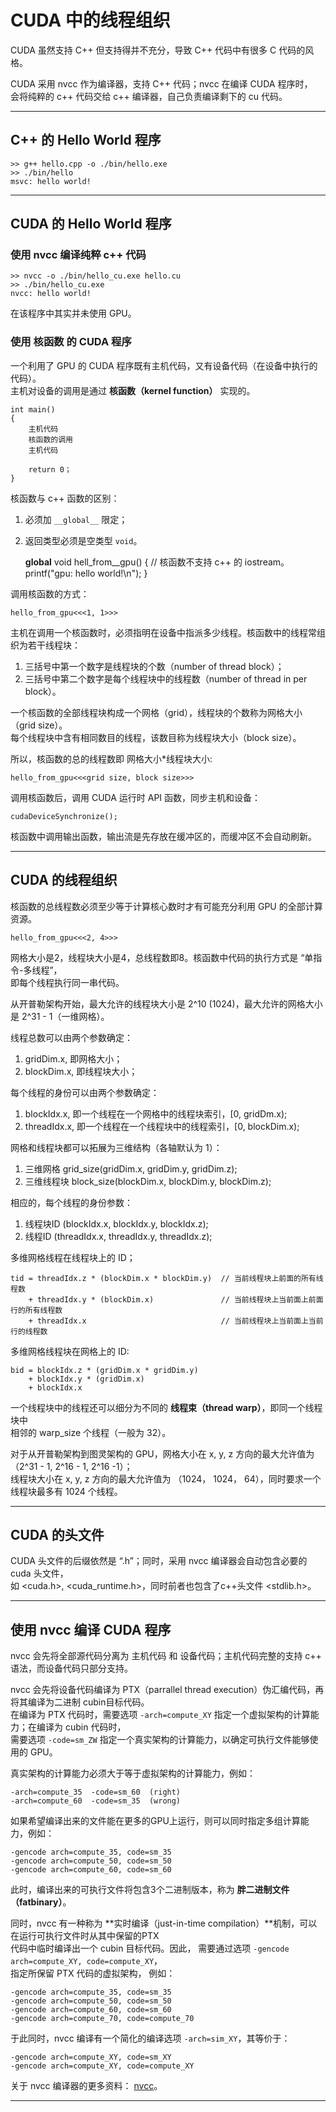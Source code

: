 # CUDA 中的线程组织

CUDA 虽然支持 C++ 但支持得并不充分，导致 C++ 代码中有很多 C 代码的风格。

CUDA 采用 nvcc 作为编译器，支持 C++ 代码；nvcc 在编译 CUDA 程序时，   
会将纯粹的 c++ 代码交给 c++ 编译器，自己负责编译剩下的 cu 代码。

------

## C++ 的 Hello World 程序

    >> g++ hello.cpp -o ./bin/hello.exe
    >> ./bin/hello
    msvc: hello world!

------

## CUDA 的 Hello World 程序

### 使用 nvcc 编译纯粹 c++ 代码

    >> nvcc -o ./bin/hello_cu.exe hello.cu 
    >> ./bin/hello_cu.exe
    nvcc: hello world!

在该程序中其实并未使用 GPU。

### 使用 核函数 的 CUDA 程序

一个利用了 GPU 的 CUDA 程序既有主机代码，又有设备代码（在设备中执行的代码）。  
主机对设备的调用是通过 **核函数（kernel function）** 实现的。

    int main()
    {
        主机代码
        核函数的调用
        主机代码

        return 0；
    }

核函数与 c++ 函数的区别：
1. 必须加 `__global__` 限定；
2. 返回类型必须是空类型 `void`。

    __global__ void hell_from__gpu()
    {
        // 核函数不支持 c++ 的 iostream。
        printf("gpu: hello world!\n");
    }

调用核函数的方式：

    hello_from_gpu<<<1, 1>>>

主机在调用一个核函数时，必须指明在设备中指派多少线程。核函数中的线程常组织为若干线程块： 
1. 三括号中第一个数字是线程块的个数（number of thread block）；
2. 三括号中第二个数字是每个线程块中的线程数（number of thread in per block）。

一个核函数的全部线程块构成一个网格（grid），线程块的个数称为网格大小（grid size）。  
每个线程块中含有相同数目的线程，该数目称为线程块大小（block size）。

所以，核函数的总的线程数即 网格大小*线程块大小:

    hello_from_gpu<<<grid size, block size>>>

调用核函数后，调用 CUDA 运行时 API 函数，同步主机和设备：

    cudaDeviceSynchronize();

核函数中调用输出函数，输出流是先存放在缓冲区的，而缓冲区不会自动刷新。

------

## CUDA 的线程组织

核函数的总线程数必须至少等于计算核心数时才有可能充分利用 GPU 的全部计算资源。  

    hello_from_gpu<<<2, 4>>>

网格大小是2，线程块大小是4，总线程数即8。核函数中代码的执行方式是 “单指令-多线程”，  
即每个线程执行同一串代码。

从开普勒架构开始，最大允许的线程块大小是 2^10 (1024)，最大允许的网格大小是 2^31 - 1（一维网格）。

线程总数可以由两个参数确定：
1. gridDim.x, 即网格大小；
2. blockDim.x, 即线程块大小；

每个线程的身份可以由两个参数确定：
1. blockIdx.x, 即一个线程在一个网格中的线程块索引，[0, gridDm.x);
2. threadIdx.x, 即一个线程在一个线程块中的线程索引，[0, blockDim.x);

网格和线程块都可以拓展为三维结构（各轴默认为 1）：

1. 三维网格 grid_size(gridDim.x, gridDim.y, gridDim.z);
2. 三维线程块 block_size(blockDim.x, blockDim.y, blockDim.z);

相应的，每个线程的身份参数：

1. 线程块ID (blockIdx.x, blockIdx.y, blockIdx.z);
2. 线程ID (threadIdx.x, threadIdx.y, threadIdx.z);

多维网格线程在线程块上的 ID；
    
    tid = threadIdx.z * (blockDim.x * blockDim.y)  // 当前线程块上前面的所有线程数
        + threadIdx.y * (blockDim.x)               // 当前线程块上当前面上前面行的所有线程数
        + threadIdx.x                              // 当前线程块上当前面上当前行的线程数

多维网格线程块在网格上的 ID:

    bid = blockIdx.z * (gridDim.x * gridDim.y)
        + blockIdx.y * (gridDim.x)
        + blockIdx.x

一个线程块中的线程还可以细分为不同的 **线程束（thread warp）**，即同一个线程块中  
相邻的 warp_size 个线程（一般为 32）。

对于从开普勒架构到图灵架构的 GPU，网格大小在 x, y, z 方向的最大允许值为 （2^31 - 1, 2^16 - 1, 2^16 -1）；  
线程块大小在 x, y, z 方向的最大允许值为 （1024， 1024， 64），同时要求一个线程块最多有 1024 个线程。

------

## CUDA 的头文件

CUDA 头文件的后缀依然是 “.h”；同时，采用 nvcc 编译器会自动包含必要的 cuda 头文件，  
如 <cuda.h>, <cuda_runtime.h>，同时前者也包含了c++头文件 <stdlib.h>。

------

## 使用 nvcc 编译 CUDA 程序

nvcc 会先将全部源代码分离为 主机代码 和 设备代码；主机代码完整的支持 c++ 语法，而设备代码只部分支持。

nvcc 会先将设备代码编译为 PTX（parrallel thread execution）伪汇编代码，再将其编译为二进制 cubin目标代码。  
在编译为 PTX 代码时，需要选项 `-arch=compute_XY` 指定一个虚拟架构的计算能力；在编译为 cubin 代码时，  
需要选项 `-code=sm_ZW` 指定一个真实架构的计算能力，以确定可执行文件能够使用的 GPU。

真实架构的计算能力必须大于等于虚拟架构的计算能力，例如： 

    -arch=compute_35  -code=sm_60  (right)
    -arch=compute_60  -code=sm_35  (wrong)

如果希望编译出来的文件能在更多的GPU上运行，则可以同时指定多组计算能力，例如：
    
    -gencode arch=compute_35, code=sm_35
    -gencode arch=compute_50, code=sm_50
    -gencode arch=compute_60, code=sm_60

此时，编译出来的可执行文件将包含3个二进制版本，称为 **胖二进制文件（fatbinary）**。

同时，nvcc 有一种称为 **实时编译（just-in-time compilation）**机制，可以在运行可执行文件时从其中保留的PTX  
代码中临时编译出一个 cubin 目标代码。因此， 需要通过选项 `-gencode arch=compute_XY, code=compute_XY`，  
指定所保留 PTX 代码的虚拟架构， 例如：

    -gencode arch=compute_35, code=sm_35
    -gencode arch=compute_50, code=sm_50
    -gencode arch=compute_60, code=sm_60  
    -gencode arch=compute_70, code=compute_70

于此同时，nvcc 编译有一个简化的编译选项 `-arch=sim_XY`，其等价于： 

    -gencode arch=compute_XY, code=sm_XY  
    -gencode arch=compute_XY, code=compute_XY

关于 nvcc 编译器的更多资料： [nvcc](https://docs.nvidia.com/cuda/cuda-compiler-driver-nvcc/index.html)。

------

